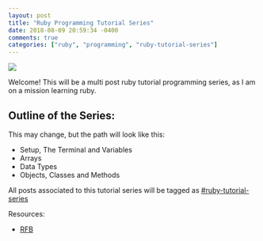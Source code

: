 ```yaml
---
layout: post
title: "Ruby Programming Tutorial Series"
date: 2018-08-09 20:59:34 -0400
comments: true
categories: ["ruby", "programming", "ruby-tutorial-series"]
---
```


![](https://objects.ruanbeker.com/assets/images/ruby-tutorial-logo.png)

Welcome! This will be a multi post ruby tutorial programming series, as I am on a mission learning ruby.

## Outline of the Series:

This may change, but the path will look like this:

- Setup, The Terminal and Variables
- Arrays
- Data Types
- Objects, Classes and Methods

All posts associated to this tutorial series will be tagged as [#ruby-tutorial-series](http://blog.ruanbekker.com/blog/tags/ruby-tutorial-series)

Resources:

- [RFB](http://ruby-for-beginners.rubymonstas.org/index.html)
